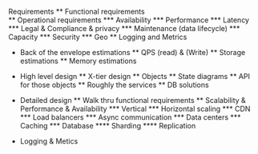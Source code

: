  Requirements
** Functional requirements 	
** Operational requirements 
*** Availability 
*** Performance 
*** Latency
*** Legal & Compliance & privacy
*** Maintenance (data lifecycle)
*** Capacity
*** Security
*** Geo
** Logging and Metrics 

* Back of the envelope estimations 
** QPS (read) & (Write)
** Storage estimations 
** Memory estimations

* High level design 
** X-tier design 
** Objects 
** State diagrams 
** API for those objects 
** Roughly the services 
** DB solutions 

* Detailed design 
** Walk thru functional requirements 
** Scalability & Performance & Availability 
*** Vertical 
*** Horizontal scaling 
*** CDN
*** Load balancers
*** Async communication
*** Data centers 
*** Caching 
*** Database 
**** Sharding 
**** Replication 
* Logging & Metics
